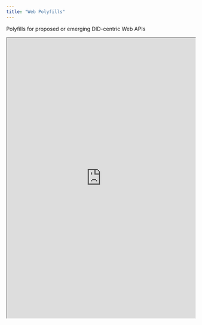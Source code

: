 ```yaml
---
title: "Web Polyfills"
---
```


Polyfills for proposed or emerging DID-centric Web APIs

<iframe height="750" width="100%" src="https://ewelton.github.io/ktest/wiki.html#Web%20Polyfills"></iframe>
